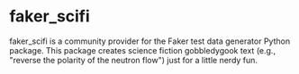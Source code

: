 # faker_scifi
faker_scifi is a community provider for the Faker test data generator Python package.  This package creates science fiction gobbledygook text (e.g., "reverse the polarity of the neutron flow") just for a little nerdy fun.
